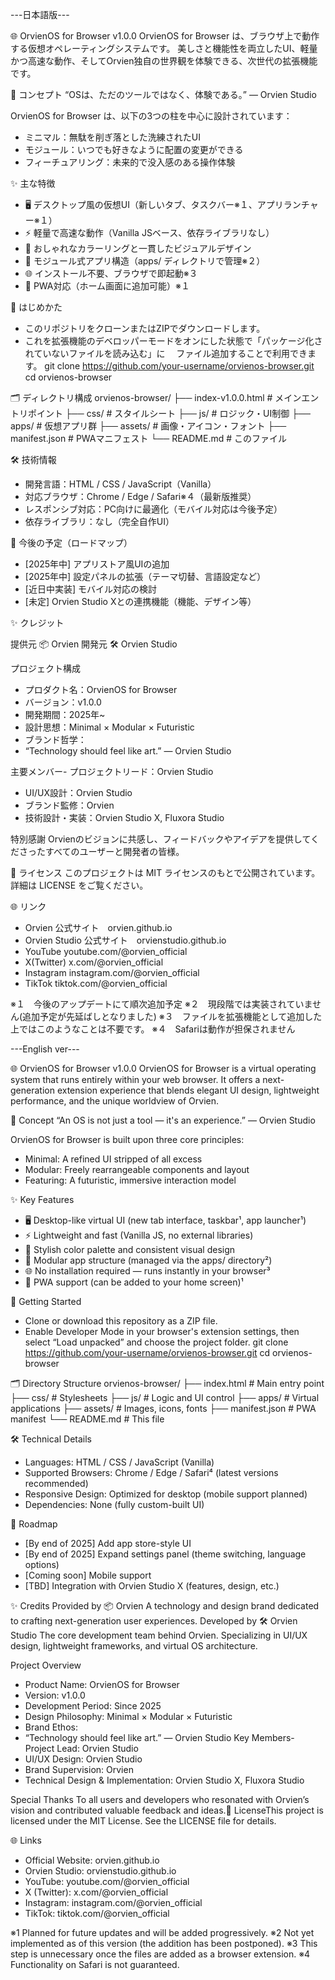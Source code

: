 ---日本語版---

🌐 OrvienOS for Browser v1.0.0
OrvienOS for Browser は、ブラウザ上で動作する仮想オペレーティングシステムです。
美しさと機能性を両立したUI、軽量かつ高速な動作、そしてOrvien独自の世界観を体験できる、次世代の拡張機能です。

🎯 コンセプト
“OSは、ただのツールではなく、体験である。”
― Orvien Studio

OrvienOS for Browser は、以下の3つの柱を中心に設計されています：
- ミニマル：無駄を削ぎ落とした洗練されたUI
- モジュール：いつでも好きなように配置の変更ができる
- フィーチュアリング：未来的で没入感のある操作体験

✨ 主な特徴
- 🖥️ デスクトップ風の仮想UI（新しいタブ、タスクバー※１、アプリランチャー※１）
- ⚡ 軽量で高速な動作（Vanilla JSベース、依存ライブラリなし）
- 🎨 おしゃれなカラーリングと一貫したビジュアルデザイン
- 🧩 モジュール式アプリ構造（apps/ ディレクトリで管理※２）
- 🌐 インストール不要、ブラウザで即起動※３
- 📱 PWA対応（ホーム画面に追加可能）※１

🚀 はじめかた
- このリポジトリをクローンまたはZIPでダウンロードします。
- これを拡張機能のデベロッパーモードをオンにした状態で「パッケージ化されていないファイルを読み込む」に
　ファイル追加することで利用できます。
git clone https://github.com/your-username/orvienos-browser.git
cd orvienos-browser



🗂️ ディレクトリ構成
orvienos-browser/
├── index-v1.0.0.html              # メインエントリポイント
├── css/                    # スタイルシート
├── js/                     # ロジック・UI制御
├── apps/                   # 仮想アプリ群
├── assets/                 # 画像・アイコン・フォント
├── manifest.json           # PWAマニフェスト
└── README.md               # このファイル



🛠️ 技術情報
- 開発言語：HTML / CSS / JavaScript（Vanilla）
- 対応ブラウザ：Chrome / Edge / Safari※４（最新版推奨）
- レスポンシブ対応：PC向けに最適化（モバイル対応は今後予定）
- 依存ライブラリ：なし（完全自作UI）

📅 今後の予定（ロードマップ）
- [2025年中] アプリストア風UIの追加
- [2025年中] 設定パネルの拡張（テーマ切替、言語設定など）
- [近日中実装] モバイル対応の検討
- [未定] Orvien Studio Xとの連携機能（機能、デザイン等）

✨ クレジット

提供元
📦 Orvien
開発元
🛠️ Orvien Studio

プロジェクト構成
- プロダクト名：OrvienOS for Browser
- バージョン：v1.0.0
- 開発期間：2025年~
- 設計思想：Minimal × Modular × Futuristic
- ブランド哲学：
- “Technology should feel like art.” ― Orvien Studio

主要メンバー- プロジェクトリード：Orvien Studio
- UI/UX設計：Orvien Studio
- ブランド監修：Orvien
- 技術設計・実装：Orvien Studio X, Fluxora Studio

特別感謝
Orvienのビジョンに共感し、フィードバックやアイデアを提供してくださったすべてのユーザーと開発者の皆様。

📄 ライセンス
このプロジェクトは MIT ライセンスのもとで公開されています。
詳細は LICENSE をご覧ください。

🌐 リンク
- Orvien 公式サイト　orvien.github.io
- Orvien Studio 公式サイト　orvienstudio.github.io
- YouTube youtube.com/@orvien_official
- X(Twitter) x.com/@orvien_official
- Instagram instagram.com/@orvien_official
- TikTok tiktok.com/@orvien_official

※１　今後のアップデートにて順次追加予定
※２　現段階では実装されていません(追加予定が先延ばしとなりました)
※３　ファイルを拡張機能として追加した上ではこのようなことは不要です。
※４　Safariは動作が担保されません

---English ver---

🌐 OrvienOS for Browser v1.0.0
OrvienOS for Browser is a virtual operating system that runs entirely within your web browser.
It offers a next-generation extension experience that blends elegant UI design, lightweight performance, and the unique worldview of Orvien.

🎯 Concept
“An OS is not just a tool — it's an experience.”
― Orvien Studio

OrvienOS for Browser is built upon three core principles:
- Minimal: A refined UI stripped of all excess
- Modular: Freely rearrangeable components and layout
- Featuring: A futuristic, immersive interaction model

✨ Key Features
- 🖥️ Desktop-like virtual UI (new tab interface, taskbar¹, app launcher¹)
- ⚡ Lightweight and fast (Vanilla JS, no external libraries)
- 🎨 Stylish color palette and consistent visual design
- 🧩 Modular app structure (managed via the apps/ directory²)
- 🌐 No installation required — runs instantly in your browser³
- 📱 PWA support (can be added to your home screen)¹

🚀 Getting Started
- Clone or download this repository as a ZIP file.
- Enable Developer Mode in your browser's extension settings, then select “Load unpacked” and choose the project folder.
git clone https://github.com/your-username/orvienos-browser.git
cd orvienos-browser



🗂️ Directory Structure
orvienos-browser/
├── index.html              # Main entry point
├── css/                    # Stylesheets
├── js/                     # Logic and UI control
├── apps/                   # Virtual applications
├── assets/                 # Images, icons, fonts
├── manifest.json           # PWA manifest
└── README.md               # This file



🛠️ Technical Details
- Languages: HTML / CSS / JavaScript (Vanilla)
- Supported Browsers: Chrome / Edge / Safari⁴ (latest versions recommended)
- Responsive Design: Optimized for desktop (mobile support planned)
- Dependencies: None (fully custom-built UI)

📅 Roadmap
- [By end of 2025] Add app store-style UI
- [By end of 2025] Expand settings panel (theme switching, language options)
- [Coming soon] Mobile support
- [TBD] Integration with Orvien Studio X (features, design, etc.)

✨ Credits
Provided by
📦 Orvien
A technology and design brand dedicated to crafting next-generation user experiences.
Developed by
🛠️ Orvien Studio
The core development team behind Orvien. Specializing in UI/UX design, lightweight frameworks, and virtual OS architecture.

Project Overview
- Product Name: OrvienOS for Browser
- Version: v1.0.0
- Development Period: Since 2025
- Design Philosophy: Minimal × Modular × Futuristic
- Brand Ethos:
- “Technology should feel like art.” ― Orvien Studio
Key Members- Project Lead: Orvien Studio
- UI/UX Design: Orvien Studio
- Brand Supervision: Orvien
- Technical Design & Implementation: Orvien Studio X, Fluxora Studio

Special Thanks
To all users and developers who resonated with Orvien’s vision and contributed valuable feedback and ideas.📄 LicenseThis project is licensed under the MIT License.
See the LICENSE file for details.

🌐 Links
- Official Website: orvien.github.io
- Orvien Studio: orvienstudio.github.io
- YouTube: youtube.com/@orvien_official
- X (Twitter): x.com/@orvien_official
- Instagram: instagram.com/@orvien_official
- TikTok: tiktok.com/@orvien_official

※1
Planned for future updates and will be added progressively.
※2
Not yet implemented as of this version (the addition has been postponed).
※3
This step is unnecessary once the files are added as a browser extension.
※4
Functionality on Safari is not guaranteed.